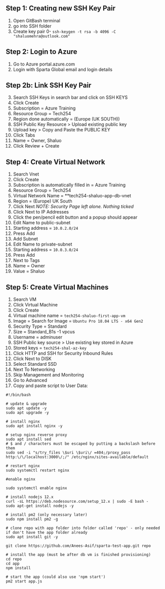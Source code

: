 ## Step 1: Creating new SSH Key Pair
1. Open GitBash terminal
2. go into SSH folder
3. Create key pair 0- `ssh-keygen -t rsa -b 4096 -C "shaluomehra@outlook.com"`

## Step 2: Login to Azure
1. Go to Azure portal.azure.com
2. Login with Sparta Global email and login details

## Step 2b: Link SSH Key Pair
3. Search SSH Keys in search bar and click on SSH KEYS
4. Click Create
5. Subscription  = Azure Training
6. Resource Group = Tech254
7. Region done automatically = (Europe (UK SOUTH))
9. SSH Public Key Resource > Upload existing public key
10. Upload key > Copy and Paste the PUBLIC KEY
11. Click Tabs
12. Name = Owner, Shaluo
13. Click Review + Create

## Step 4: Create Virtual Network
1. Search Vnet
2. Click Create
2. Subscription is automatically filled in = Azure Training
6. Resource Group = Tech254
7. Virtual Network Name = **tech254-shaluo-app-db-vnet
8. Region = (Europe) UK South 
9. Click Next
*NOTE: Security Page left alone. Nothing ticked*
10. Click Next to IP Addresses
11. Click the pen/pencil edit button and a popup should appear
12. Edit Name to public-subnet
13. Starting address = `10.0.2.0/24`
14. Press Add
15. Add Subnet 
16. Edit Name to private-subnet
13. Starting address = `10.0.3.0/24`
14. Press Add
16. Next to Tags
17. Name = Owner
18. Value = Shaluo

## Step 5: Create Virtual Machines
1. Search VM
2. Click Virtual Machine
3. Click Create
4. Virtual machine name = `tech254-shaluo-first-app-vm`
5. Image = Search for Image = `Ubuntu Pro 18.04 LTS - x64 Gen2`
6. Security Type = Standard
7. Size = Standard_B1s -1 vpcus
8. Username = adminuser
9. SSH Public key source > Use existing key stored in Azure
10. Stored keys = `tech254-shal-az-key`
11. Click HTTP and SSH for Security Inbound Rules
11. Click Next to DISK
12. Select Standard SSD
13. Next To Networking
14. Skip Management and Monitoring 
15. Go to Advanced
16. Copy and paste script to User Data:

```
#!/bin/bash

# update & upgrade
sudo apt update -y
sudo apt upgrade -y

# install nginx
sudo apt install nginx -y

# setup nginx reverse proxy
sudo apt install sed
# $ and / characters must be escaped by putting a backslash before them
sudo sed -i "s/try_files \$uri \$uri\/ =404;/proxy_pass http:\/\/localhost:3000\/;/" /etc/nginx/sites-available/default

# restart nginx 
sudo systemctl restart nginx

#enable nginx

sudo systemctl enable nginx

# install nodejs 12.x
curl -sL https://deb.nodesource.com/setup_12.x | sudo -E bash -
sudo apt-get install nodejs -y

# install pm2 (only necessary later)
sudo npm install pm2 -g

# clone repo with app folder into folder called 'repo' - only needed if don't have the app folder already
sudo apt install git -y

git clone https://github.com/Anees-Asif/sparta-test-app.git repo

# install the app (must be after db vm is finished provisioning)
cd repo
cd app
npm install

# start the app (could also use 'npm start')
pm2 start app.js
```